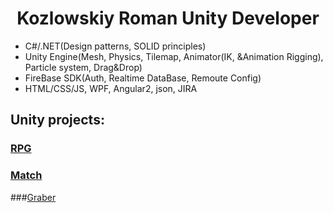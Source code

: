 

<div align = "center">
 <h1>Kozlowskiy Roman Unity Developer</h1>
</div>
<ul>
 <li>C#/.NET(Design patterns, SOLID principles)</li>
 <li>Unity Engine(Mesh, Physics, Tilemap, Animator(IK, &Animation Rigging), Particle system, Drag&Drop)</li>
 <li>FireBase SDK(Auth, Realtime DataBase, Remoute Config)</li>
 <li>HTML/CSS/JS, WPF, Angular2, json, JIRA</li>
</ul>

## Unity projects:
### [RPG](https://github.com/MrGorthaur/UnityExamples/tree/main/RPG)
### [Match](https://github.com/MrGorthaur/UnityExamples/tree/main/R2D2)
###[Graber](https://github.com/MrGorthaur/UnityExamples/tree/main/GrabExample)


    
   


